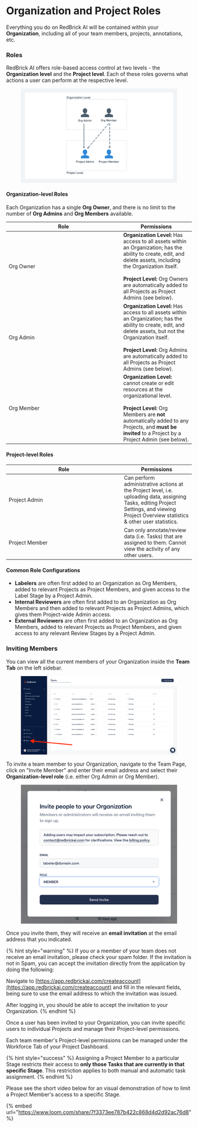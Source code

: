 # Organization and Project Roles

Everything you do on RedBrick AI will be contained within your **Organization**, including all of your  team members, projects, annotations, etc.&#x20;

### Roles

RedBrick AI offers role-based access control at two levels - the **Organization level** and the **Project level**. Each of these roles governs what actions a user can perform at the respective level.

<figure><img src="../.gitbook/assets/Label evaluation@2x (1) (2).png" alt=""><figcaption></figcaption></figure>

#### Organization-level Roles

Each Organization has a single **Org Owner**, and there is no limit to the number of **Org Admins** and **Org Members** available.

<table data-header-hidden><thead><tr><th width="297">Role</th><th>Permissions</th></tr></thead><tbody><tr><td>Org Owner</td><td><strong>Organization Level:</strong> Has access to all assets within an Organization; has the ability to create, edit, and delete assets, including the Organization itself. <br><br><strong>Project Level:</strong> Org Owners are automatically added to all Projects as Project Admins (see below).</td></tr><tr><td>Org Admin</td><td><strong>Organization Level:</strong> Has access to all assets within an Organization; has the ability to create, edit, and delete assets, but not the Organization itself. <br><br><strong>Project Level:</strong> Org Admins are automatically added to all Projects as Project Admins (see below).</td></tr><tr><td>Org Member</td><td><strong>Organization Level:</strong> cannot create or edit resources at the organizational level. <br><br><strong>Project Level:</strong> Org Members are <strong>not</strong> automatically added to any Projects, and <strong>must be invited</strong> to a Project by a Project Admin (see below).</td></tr></tbody></table>

#### Project-level Roles

<table><thead><tr><th width="299">Role</th><th>Permissions</th></tr></thead><tbody><tr><td>Project Admin</td><td>Can perform administrative actions at the Project level, i.e. uploading data, assigning Tasks, editing Project Settings, and viewing Project Overview statistics &#x26; other user statistics.</td></tr><tr><td>Project Member</td><td>Can only annotate/review data (i.e. Tasks) that are assigned to them. Cannot view the activity of any other users. </td></tr></tbody></table>

#### Common Role Configurations

* **Labelers** are often first added to an Organization as Org Members, added to relevant Projects as Project Members, and given access to the Label Stage by a Project Admin.
* **Internal Reviewers** are often first added to an Organization as Org Members and then added to relevant Projects as Project Admins, which gives them Project-wide Admin access.
* **External Reviewers** are often first added to an Organization as Org Members, added to relevant Projects as Project Members, and given access to any relevant Review Stages by a Project Admin.

### Inviting Members

You can view all the current members of your Organization inside the **Team Tab** on the left sidebar.&#x20;

<figure><img src="../.gitbook/assets/app.redbrickai.com_a717f7d8-8a19-4346-b9b4-a90c8d6875ba_team (1).png" alt=""><figcaption></figcaption></figure>

To invite a team member to your Organization, navigate to the Team Page, click on "Invite Member" and enter their email address and select their **Organization-level role** (i.e. either Org Admin or Org Member).&#x20;

<div data-full-width="false">

<figure><img src="../.gitbook/assets/Screenshot 2023-08-03 at 5.33.31 PM.png" alt=""><figcaption></figcaption></figure>

</div>

Once you invite them, they will receive an **email invitation** at the email address that you indicated.&#x20;

{% hint style="warning" %}
If you or a member of your team does not receive an email invitation, please check your spam folder. If the invitation is not in Spam, you can accept the invitation directly from the application by doing the following:

Navigate to [https://app.redbrickai.com/createaccount](https://app.redbrickai.com/createaccount) and fill in the relevant fields, being sure to use the email address to which the invitation was issued.

After logging in, you should be able to accept the invitation to your Organization.
{% endhint %}

Once a user has been invited to your Organization, you can invite specific users to individual Projects and manage their Project-level permissions.&#x20;

Each team member's Project-level permissions can be managed under the Workforce Tab of your Project Dashboard.&#x20;

{% hint style="success" %}
Assigning a Project Member to a particular Stage restricts their access to **only those Tasks that are currently in that specific Stage**. This restriction applies to both manual and automatic task assignment.&#x20;
{% endhint %}

Please see the short video below for an visual demonstration of how to limit a Project Member's access to a specific Stage. &#x20;

{% embed url="https://www.loom.com/share/7f3373ee787b422c868d4d2d92ac76d8" %}
